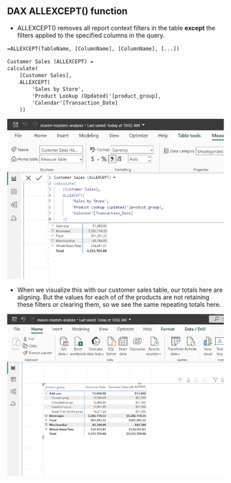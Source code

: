 ## DAX ALLEXCEPT() function

- ALLEXCEPT() removes all report context filters in the table **except** the filters applied to the specified columns in the query.


```
=ALLEXCEPT(TableName, [ColumnName], [ColumnName], [...])
```


```
Customer Sales (ALLEXCEPT) = 
calculate(
    [Customer Sales],
    ALLEXCEPT(
        'Sales by Store',
        'Product Lookup (Updated)'[product_group],
        'Calendar'[Transaction_Date]
    ))
```

![ALLEXCEPT](/Table_pictures/ALLEXCEPT.png "ALLEXCEPT")


- When we visualize this with our customer sales table, our totals here are aligning. But the values for each of of the products are not retaining these filters or clearing them, so we see the same repeating totals here.


![same-repeating-totals](/Table_pictures/same-repeating-totals.png "same repeating totals")


